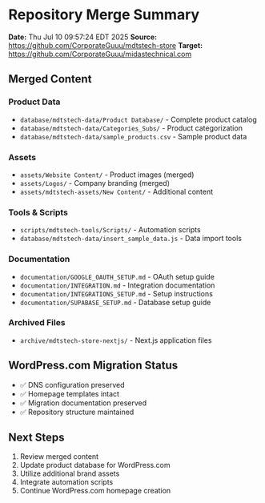 # Repository Merge Summary

**Date:** Thu Jul 10 09:57:24 EDT 2025
**Source:** https://github.com/CorporateGuuu/mdtstech-store
**Target:** https://github.com/CorporateGuuu/midastechnical.com

## Merged Content

### Product Data
- `database/mdtstech-data/Product Database/` - Complete product catalog
- `database/mdtstech-data/Categories_Subs/` - Product categorization
- `database/mdtstech-data/sample_products.csv` - Sample product data

### Assets
- `assets/Website Content/` - Product images (merged)
- `assets/Logos/` - Company branding (merged)
- `assets/mdtstech-assets/New Content/` - Additional content

### Tools & Scripts
- `scripts/mdtstech-tools/Scripts/` - Automation scripts
- `database/mdtstech-data/insert_sample_data.js` - Data import tools

### Documentation
- `documentation/GOOGLE_OAUTH_SETUP.md` - OAuth setup guide
- `documentation/INTEGRATION.md` - Integration documentation
- `documentation/INTEGRATIONS_SETUP.md` - Setup instructions
- `documentation/SUPABASE_SETUP.md` - Database setup guide

### Archived Files
- `archive/mdtstech-store-nextjs/` - Next.js application files

## WordPress.com Migration Status
- ✅ DNS configuration preserved
- ✅ Homepage templates intact
- ✅ Migration documentation preserved
- ✅ Repository structure maintained

## Next Steps
1. Review merged content
2. Update product database for WordPress.com
3. Utilize additional brand assets
4. Integrate automation scripts
5. Continue WordPress.com homepage creation
